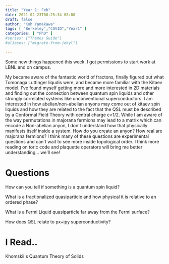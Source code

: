 ```yaml
---
title: "Year 1: Feb"
date: 2021-02-23T00:25:34-08:00
draft: false
author: "Koh Yamakawa"
tags: [ "Berkeley","COVID","Year1" ]
categories: [ "PhD" ]
#series: ["Themes Guide"] 
#aliases: ["migrate-from-jekyl"]

---
```

Some new things happened this week.
I got permissions to start work at LBNL and on campus.


My became aware of the fantastic world of fractons, finally figured out what Tomonaga Luttinger liqudis were, and became more familiar with the Kitaev model.  I've found myself getting more and more interested in 2D materials and finding out the connection between quantum spin liquids and other strongly correlated systems like unconventional superconductors. 
I am interested in how abelian/non-abelian anyons may come out of kitaev spin liquids and how they are related to the fact that the QSL must be described by a Conformal Field Theory with central charge c<1/2.  While I am aware of the way permutations in majorana fermions may lead to a matrix which can encode a Non-abelian anyon, I don't understand how that physically manifests itself inside a system.  How do you create an anyon?  How real are majorana fermions?  I think many of these questions are experimental questions and can't wait to see more inside topological order.  I think more reading on toric code and plaquette operators will bring me better understanding... we'll see!
# Questions
How can you tell if something is a quantum spin liquid?

What is a fractionalized quasiparticle and how physical it is relative to an ordered phase?  

What is a Fermi Liquid quasiparticle far away from the Fermi surface?

How does QSL relate to px+ipy superconductivity?

# I Read..
Khomskii's Quantum Theory of Solids
